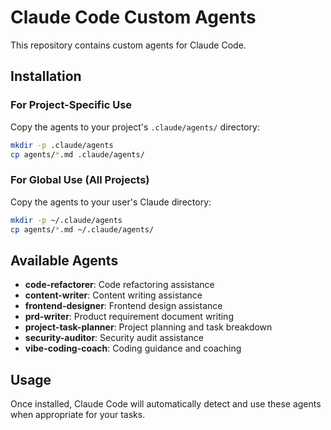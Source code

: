 # Claude Code Custom Agents

This repository contains custom agents for Claude Code.

## Installation

### For Project-Specific Use
Copy the agents to your project's `.claude/agents/` directory:
```bash
mkdir -p .claude/agents
cp agents/*.md .claude/agents/
```

### For Global Use (All Projects)
Copy the agents to your user's Claude directory:
```bash
mkdir -p ~/.claude/agents
cp agents/*.md ~/.claude/agents/
```

## Available Agents

- **code-refactorer**: Code refactoring assistance
- **content-writer**: Content writing assistance
- **frontend-designer**: Frontend design assistance
- **prd-writer**: Product requirement document writing
- **project-task-planner**: Project planning and task breakdown
- **security-auditor**: Security audit assistance
- **vibe-coding-coach**: Coding guidance and coaching

## Usage

Once installed, Claude Code will automatically detect and use these agents when appropriate for your tasks.